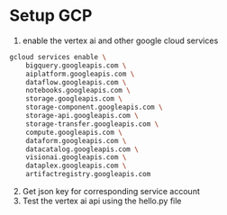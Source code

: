 # Setup GCP

1. enable the vertex ai and other google cloud services

```bash
gcloud services enable \
    bigquery.googleapis.com \
    aiplatform.googleapis.com \
    dataflow.googleapis.com \
    notebooks.googleapis.com \
    storage.googleapis.com \
    storage-component.googleapis.com \
    storage-api.googleapis.com \
    storage-transfer.googleapis.com \
    compute.googleapis.com \
    dataform.googleapis.com \
    datacatalog.googleapis.com \
    visionai.googleapis.com \
    dataplex.googleapis.com \
    artifactregistry.googleapis.com
```

2. Get json key for corresponding service account
3. Test the vertex ai api using the hello.py file

